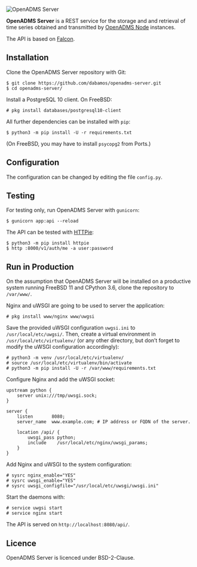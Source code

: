 ![OpenADMS Server](https://www.dabamos.de/github/openadms.png)

**OpenADMS Server** is a REST service for the storage and and retrieval of time
series obtained and transmitted by
[OpenADMS Node](https://github.com/dabamos/openadms-node/) instances.

The API is based on [Falcon](https://github.com/falconry/falcon/).

## Installation
Clone the OpenADMS Server repository with Git:
```
$ git clone https://github.com/dabamos/openadms-server.git
$ cd openadms-server/
```
Install a PostgreSQL 10 client. On FreeBSD:
```
# pkg install databases/postgresql10-client
```
All further dependencies can be installed with `pip`:
```
$ python3 -m pip install -U -r requirements.txt
```
(On FreeBSD, you may have to install `psycopg2` from Ports.)

## Configuration
The configuration can be changed by editing the file `config.py`.

## Testing
For testing only, run OpenADMS Server with `gunicorn`:
```
$ gunicorn app:api --reload
```

The API can be tested with [HTTPie](https://httpie.org/):
```
$ python3 -m pip install httpie
$ http :8000/v1/auth/me -a user:password
```

## Run in Production
On the assumption that OpenADMS Server will be installed on a productive
system running FreeBSD 11 and CPython 3.6, clone the repository to
`/var/www/`.

Nginx and uWSGI are going to be used to server the application:
```
# pkg install www/nginx www/uwgsi
```

Save the provided uWSGI configuration `uwgsi.ini` to
`/usr/local/etc/uwgsi/`. Then, create a virtual environment in
`/usr/local/etc/virtualenv/` (or any other directory, but don’t forget to modify
the uWSGI configuration accordingly):
```
# python3 -m venv /usr/local/etc/virtualenv/
# source /usr/local/etc/virtualenv/bin/activate
# python3 -m pip install -U -r /var/www/requirements.txt
```

Configure Nginx and add the uWSGI socket:
```
upstream python {
    server unix:///tmp/uwsgi.sock;
}

server {
    listen       8080;
    server_name  www.example.com; # IP address or FQDN of the server.

    location /api/ {
        uwsgi_pass python;
        include    /usr/local/etc/nginx/uwsgi_params;
    }
}
```

Add Nginx and uWSGI to the system configuration:
```
# sysrc nginx_enable="YES"
# sysrc uwsgi_enable="YES"
# sysrc uwsgi_configfile="/usr/local/etc/uwsgi/uwsgi.ini"
```

Start the daemons with:
```
# service uwgsi start
# service nginx start
```

The API is served on `http://localhost:8080/api/`.

## Licence
OpenADMS Server is licenced under BSD-2-Clause.
